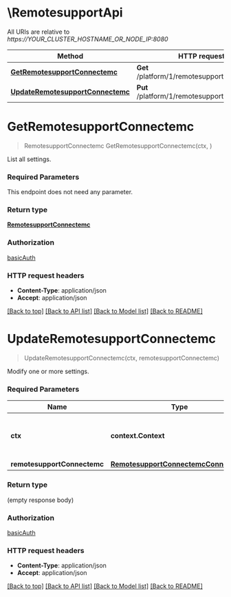 # \RemotesupportApi

All URIs are relative to *https://YOUR_CLUSTER_HOSTNAME_OR_NODE_IP:8080*

Method | HTTP request | Description
------------- | ------------- | -------------
[**GetRemotesupportConnectemc**](RemotesupportApi.md#GetRemotesupportConnectemc) | **Get** /platform/1/remotesupport/connectemc | 
[**UpdateRemotesupportConnectemc**](RemotesupportApi.md#UpdateRemotesupportConnectemc) | **Put** /platform/1/remotesupport/connectemc | 


# **GetRemotesupportConnectemc**
> RemotesupportConnectemc GetRemotesupportConnectemc(ctx, )


List all settings.

### Required Parameters
This endpoint does not need any parameter.

### Return type

[**RemotesupportConnectemc**](RemotesupportConnectemc.md)

### Authorization

[basicAuth](../README.md#basicAuth)

### HTTP request headers

 - **Content-Type**: application/json
 - **Accept**: application/json

[[Back to top]](#) [[Back to API list]](../README.md#documentation-for-api-endpoints) [[Back to Model list]](../README.md#documentation-for-models) [[Back to README]](../README.md)

# **UpdateRemotesupportConnectemc**
> UpdateRemotesupportConnectemc(ctx, remotesupportConnectemc)


Modify one or more settings.

### Required Parameters

Name | Type | Description  | Notes
------------- | ------------- | ------------- | -------------
 **ctx** | **context.Context** | context for logging, tracing, authentication, etc.
  **remotesupportConnectemc** | [**RemotesupportConnectemcConnectemc**](RemotesupportConnectemcConnectemc.md)|  | 

### Return type

 (empty response body)

### Authorization

[basicAuth](../README.md#basicAuth)

### HTTP request headers

 - **Content-Type**: application/json
 - **Accept**: application/json

[[Back to top]](#) [[Back to API list]](../README.md#documentation-for-api-endpoints) [[Back to Model list]](../README.md#documentation-for-models) [[Back to README]](../README.md)

